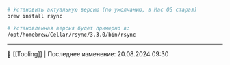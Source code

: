 ```bash
# Установить актуальную версию (по умолчанию, в Mac OS старая)
brew install rsync

# Установленная версия будет примерно в:
/opt/homebrew/Cellar/rsync/3.3.0/bin/rsync
```


----
📂 [[Tooling]] | Последнее изменение: 20.08.2024 09:30